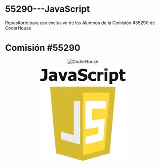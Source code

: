 # 55290---JavaScript

Repositorio para uso exclusivo de los Alumnos de la Comisión #55290 de CoderHouse

<h1>Comisión #55290</h1>   
    <p align="center"> 
        <img src="https://jobs.coderhouse.com/assets/logos_coderhouse.png" alt="CoderHouse"  height="100"/>
    </p>
    <p align="center">
        <img src="./images/logo.png" alt="JavaScript" height="300">
    </p>
